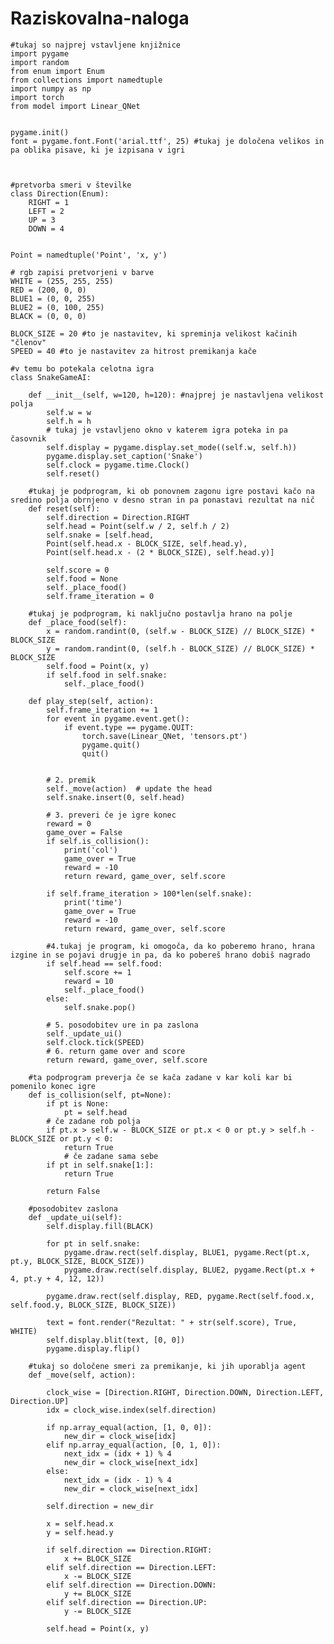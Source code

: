 # Raziskovalna-naloga

    #tukaj so najprej vstavljene knjižnice
    import pygame
    import random
    from enum import Enum
    from collections import namedtuple
    import numpy as np
    import torch
    from model import Linear_QNet


    pygame.init()
    font = pygame.font.Font('arial.ttf', 25) #tukaj je določena velikos in pa oblika pisave, ki je izpisana v igri



    #pretvorba smeri v številke
    class Direction(Enum):
        RIGHT = 1
        LEFT = 2
        UP = 3
        DOWN = 4


    Point = namedtuple('Point', 'x, y')

    # rgb zapisi pretvorjeni v barve 
    WHITE = (255, 255, 255)
    RED = (200, 0, 0)
    BLUE1 = (0, 0, 255)
    BLUE2 = (0, 100, 255)
    BLACK = (0, 0, 0)

    BLOCK_SIZE = 20 #to je nastavitev, ki spreminja velikost kačinih "členov"
    SPEED = 40 #to je nastavitev za hitrost premikanja kače

    #v temu bo potekala celotna igra
    class SnakeGameAI:

        def __init__(self, w=120, h=120): #najprej je nastavljena velikost polja
            self.w = w
            self.h = h
            # tukaj je vstavljeno okno v katerem igra poteka in pa časovnik
            self.display = pygame.display.set_mode((self.w, self.h))
            pygame.display.set_caption('Snake')
            self.clock = pygame.time.Clock()
            self.reset()

        #tukaj je podprogram, ki ob ponovnem zagonu igre postavi kačo na sredino polja obrnjeno v desno stran in pa ponastavi rezultat na nič
        def reset(self):
            self.direction = Direction.RIGHT
            self.head = Point(self.w / 2, self.h / 2)
            self.snake = [self.head,
            Point(self.head.x - BLOCK_SIZE, self.head.y),
            Point(self.head.x - (2 * BLOCK_SIZE), self.head.y)]

            self.score = 0
            self.food = None
            self._place_food()
            self.frame_iteration = 0

        #tukaj je podprogram, ki naključno postavlja hrano na polje
        def _place_food(self):
            x = random.randint(0, (self.w - BLOCK_SIZE) // BLOCK_SIZE) * BLOCK_SIZE
            y = random.randint(0, (self.h - BLOCK_SIZE) // BLOCK_SIZE) * BLOCK_SIZE
            self.food = Point(x, y)
            if self.food in self.snake:
                self._place_food()

        def play_step(self, action):
            self.frame_iteration += 1
            for event in pygame.event.get():
                if event.type == pygame.QUIT:
                    torch.save(Linear_QNet, 'tensors.pt')
                    pygame.quit()
                    quit()


            # 2. premik
            self._move(action)  # update the head
            self.snake.insert(0, self.head)

            # 3. preveri če je igre konec
            reward = 0
            game_over = False
            if self.is_collision():
                print('col')
                game_over = True
                reward = -10
                return reward, game_over, self.score

            if self.frame_iteration > 100*len(self.snake):
                print('time')
                game_over = True
                reward = -10
                return reward, game_over, self.score

            #4.tukaj je program, ki omogoča, da ko poberemo hrano, hrana izgine in se pojavi drugje in pa, da ko pobereš hrano dobiš nagrado
            if self.head == self.food:
                self.score += 1
                reward = 10
                self._place_food()
            else:
                self.snake.pop()

            # 5. posodobitev ure in pa zaslona
            self._update_ui()
            self.clock.tick(SPEED)
            # 6. return game over and score
            return reward, game_over, self.score

        #ta podprogram preverja če se kača zadane v kar koli kar bi pomenilo konec igre
        def is_collision(self, pt=None):
            if pt is None:
                pt = self.head
            # če zadane rob polja
            if pt.x > self.w - BLOCK_SIZE or pt.x < 0 or pt.y > self.h - BLOCK_SIZE or pt.y < 0:
                return True
                # če zadane sama sebe
            if pt in self.snake[1:]:
                return True

            return False

        #posodobitev zaslona
        def _update_ui(self):
            self.display.fill(BLACK)

            for pt in self.snake:
                pygame.draw.rect(self.display, BLUE1, pygame.Rect(pt.x, pt.y, BLOCK_SIZE, BLOCK_SIZE))
                pygame.draw.rect(self.display, BLUE2, pygame.Rect(pt.x + 4, pt.y + 4, 12, 12))

            pygame.draw.rect(self.display, RED, pygame.Rect(self.food.x, self.food.y, BLOCK_SIZE, BLOCK_SIZE))

            text = font.render("Rezultat: " + str(self.score), True, WHITE)
            self.display.blit(text, [0, 0])
            pygame.display.flip()

        #tukaj so določene smeri za premikanje, ki jih uporablja agent
        def _move(self, action):

            clock_wise = [Direction.RIGHT, Direction.DOWN, Direction.LEFT, Direction.UP]
            idx = clock_wise.index(self.direction)

            if np.array_equal(action, [1, 0, 0]):
                new_dir = clock_wise[idx]
            elif np.array_equal(action, [0, 1, 0]):
                next_idx = (idx + 1) % 4
                new_dir = clock_wise[next_idx]
            else:
                next_idx = (idx - 1) % 4
                new_dir = clock_wise[next_idx]

            self.direction = new_dir

            x = self.head.x
            y = self.head.y

            if self.direction == Direction.RIGHT:
                x += BLOCK_SIZE
            elif self.direction == Direction.LEFT:
                x -= BLOCK_SIZE
            elif self.direction == Direction.DOWN:
                y += BLOCK_SIZE
            elif self.direction == Direction.UP:
                y -= BLOCK_SIZE

            self.head = Point(x, y)
